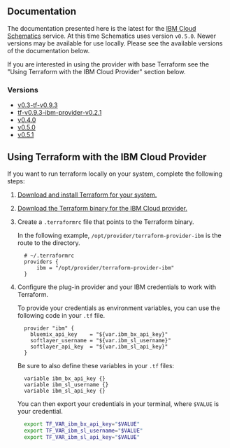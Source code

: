 
## Documentation

The documentation presented here is the latest for the [IBM Cloud Schematics](https://console.ng.bluemix.net/docs/services/schematics/index.html) service. At this time Schematics uses version `v0.5.0`. Newer versions may be available for use locally. Please see the available versions of the documentation below.

If you are interested in using the provider with base Terraform see the "Using Terraform with the IBM Cloud Provider" section below.

### Versions
<!-- REPLACEME -->
- [v0.3-tf-v0.9.3](/tf-ibm-docs/v0.3-tf-v0.9.3)
- [tf-v0.9.3-ibm-provider-v0.2.1](/tf-ibm-docs/tf-v0.9.3-ibm-provider-v0.2.1)
- [v0.4.0](/tf-ibm-docs/v0.4.0)
- [v0.5.0](/tf-ibm-docs/v0.5.0)
- [v0.5.1](/tf-ibm-docs/v0.5.1)

## Using Terraform with the IBM Cloud Provider

If you want to run terraform locally on your system, complete the following steps:

1. <a href="https://www.terraform.io/intro/getting-started/install.html">Download and install Terraform for your system. <i class="fa fa-external-link" alt="External link icon"></i></a>

2. <a href="https://github.com/IBM-Bluemix/terraform-provider-ibm/releases">Download the Terraform binary for the IBM Cloud provider. <i class="fa fa-external-link" alt="External link icon"></i></a>

3. Create a `.terraformrc` file that points to the Terraform binary.

    In the following example, `/opt/provider/terraform-provider-ibm` is the route to the directory.

      ```
        # ~/.terraformrc
        providers {
            ibm = "/opt/provider/terraform-provider-ibm"
        }
      ```

4. Configure the plug-in provider and your IBM credentials to work with Terraform.

    To provide your credentials as environment variables, you can use the following code in your `.tf` file.

      ```hcl
        provider "ibm" {
          bluemix_api_key    = "${var.ibm_bx_api_key}"
          softlayer_username = "${var.ibm_sl_username}"
          softlayer_api_key  = "${var.ibm_sl_api_key}"
        }
      ```

    Be sure to also define these variables in your `.tf` files:

      ```hcl
        variable ibm_bx_api_key {}
        variable ibm_sl_username {}
        variable ibm_sl_api_key {}
      ```

    You can then export your credentials in your terminal, where `$VALUE` is your credential.

      ```bash
        export TF_VAR_ibm_bx_api_key="$VALUE"
        export TF_VAR_ibm_sl_username="$VALUE"
        export TF_VAR_ibm_sl_api_key="$VALUE"
      ```
